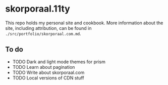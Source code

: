 # skorporaal.11ty

This repo holds my personal site and cookbook. More information about the site, including attribution, can be found in `./src/portfolio/skorporaal.com.md`.

## To do

- TODO Dark and light mode themes for prism
- TODO Learn about pagination
- TODO Write about skorporaal.com
- TODO Local versions of CDN stuff
